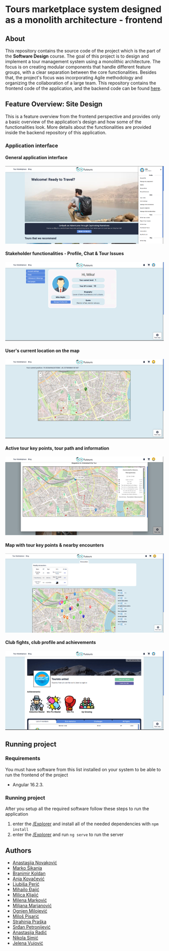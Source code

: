 # Tours marketplace system designed as a monolith architecture - frontend

## About
This repository contains the source code of the project which is the part of the **Software Design** course. The goal of this project is to design and implement a tour management system using a monolithic architecture. The focus is on creating modular components that handle different feature groups, with a clear separation between the core functionalities. Besides that, the project's focus was incorporating Agile methodology and organizing the collaboration of a large team. This repository contains the frontend code of the application, and the backend code can be found [here](https://github.com/RA2020PSW8/tourism-api).
## Feature Overview: Site Design
This is a feature overview from the frontend perspective and provides only a basic overview of the application's design and how some of the functionalities look. More details about the functionalities are provided inside the backend repository of this application.
### Application interface
#### General application interface
![General Interface](/docs/general-interface.png)
#### Stakeholder functionalities - Profile, Chat & Tour Issues
![Stakeholder Functionalities](/docs/stakeholder-functionalities.gif)
#### User's current location on the map
![Current Location](/docs/current-location.gif)
#### Active tour key points, tour path and information
![Active Tour](/docs/active-tour.png)
#### Map with tour key points & nearby encounters
![Tour And Encounters](/docs/tour-and-encounters.png)
#### Club fights, club profile and achievements
![Clubs](/docs/clubs.gif)

## Running project
### Requirements
You must have software from this list installed on your system to be able to run the frontend of the project
* Angular 16.2.3.

### Running project
After you setup all the required software follow these steps to run the application
1. enter the [/Explorer](/Explorer/) and install all of the needed dependencies with ``npm install``
2. enter the [/Explorer](/Explorer/) and run ``ng serve`` to run the server

## Authors
* [Anastasija Novaković](https://github.com/anastano)
* [Marko Šikanja](https://github.com/jomax01)
* [Branimir Koldan](https://github.com/Koldan001)
* [Anja Kovačević](https://github.com/kovacevicanja)
* [Ljubiša Perić](https://github.com/Ljubisa-Peric)
* [Mihailo Đajić](https://github.com/Mihailo44)
* [Milica Kljajić](https://github.com/miilicakljajic)
* [Milena Marković](https://github.com/MilenaM06)
* [Miljana Marjanović](https://github.com/MiljanaMa)
* [Ognjen Milojević](https://github.com/ognjenm01)
* [Miloš Pisarić](https://github.com/Pisaric)
* [Strahinja Praška](https://github.com/strahinjapraska)
* [Srđan Petronijević](https://github.com/srdjanpetronijevic)
* [Anastasija Radić](https://github.com/anastasijaradic)
* [Nikola Simić](https://github.com/dXellor)
* [Jelena Vujović](https://github.com/zanyaIO)